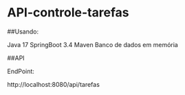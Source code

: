 # API-controle-tarefas

##Usando:

Java 17
SpringBoot 3.4
Maven
Banco de dados em memória

##API

EndPoint:

http://localhost:8080/api/tarefas

